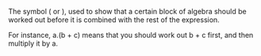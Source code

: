 The symbol ( or ), used to show that a certain block of algebra should
be worked out before it is combined with the rest of the expression.

For instance, a.(b + c) means that you should work out b + c first, and
then multiply it by a.
